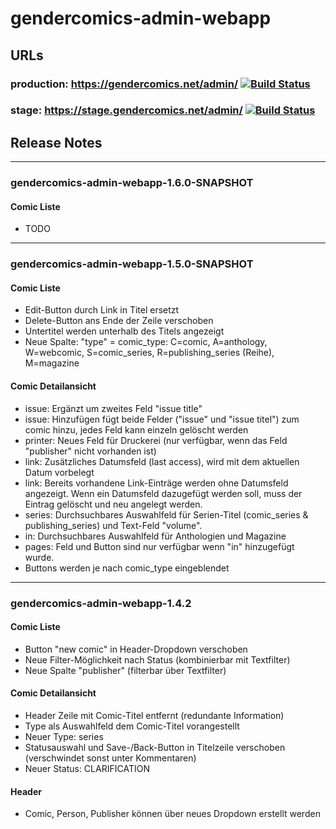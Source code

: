 # gendercomics-admin-webapp

## URLs
### production: https://gendercomics.net/admin/ [![Build Status](https://travis-ci.com/gendercomics/admin-webapp.svg?branch=master)](https://travis-ci.com/gendercomics/admin-webapp)
### stage: https://stage.gendercomics.net/admin/ [![Build Status](https://travis-ci.com/gendercomics/admin-webapp.svg?branch=master)](https://travis-ci.com/gendercomics/admin-webapp)

## Release Notes

---
### gendercomics-admin-webapp-1.6.0-SNAPSHOT

#### Comic Liste
- TODO


---
### gendercomics-admin-webapp-1.5.0-SNAPSHOT

#### Comic Liste
- Edit-Button durch Link in Titel ersetzt
- Delete-Button ans Ende der Zeile verschoben
- Untertitel werden unterhalb des Titels angezeigt
- Neue Spalte: "type" = comic_type: C=comic, A=anthology, W=webcomic, S=comic_series, R=publishing_series (Reihe), M=magazine

#### Comic Detailansicht
- issue: Ergänzt um zweites Feld "issue title"
- issue: Hinzufügen fügt beide Felder ("issue" und "issue titel") zum comic hinzu, jedes Feld kann einzeln gelöscht werden
- printer: Neues Feld für Druckerei (nur verfügbar, wenn das Feld "publisher" nicht vorhanden ist)
- link: Zusätzliches Datumsfeld (last access), wird mit dem aktuellen Datum vorbelegt
- link: Bereits vorhandene Link-Einträge werden ohne Datumsfeld angezeigt. Wenn ein Datumsfeld dazugefügt werden soll, muss der Eintrag gelöscht und neu angelegt werden.
- series: Durchsuchbares Auswahlfeld für Serien-Titel (comic_series & publishing_series) und Text-Feld "volume".
- in: Durchsuchbares Auswahlfeld für Anthologien und Magazine
- pages: Feld und Button sind nur verfügbar wenn "in" hinzugefügt wurde.
- Buttons werden je nach comic_type eingeblendet

---
### gendercomics-admin-webapp-1.4.2

#### Comic Liste
- Button "new comic" in Header-Dropdown verschoben
- Neue Filter-Möglichkeit nach Status (kombinierbar mit Textfilter)
- Neue Spalte "publisher" (filterbar über Textfilter)

#### Comic Detailansicht
- Header Zeile mit Comic-Titel entfernt (redundante Information)
- Type als Auswahlfeld dem Comic-Titel vorangestellt
- Neuer Type: series
- Statusauswahl und Save-/Back-Button in Titelzeile verschoben (verschwindet sonst unter Kommentaren)
- Neuer Status: CLARIFICATION

#### Header
- Comic, Person, Publisher können über neues Dropdown erstellt werden
